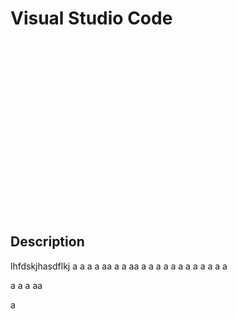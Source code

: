 <!-- TITLE: Visual Studio Code -->
<!-- SUBTITLE: Code editing. Redefined. Free. Open source. Runs everywhere. -->

# Visual Studio Code

<div style="
	background-image: url(https://i.ytimg.com/vi/anvYeA1pWlk/maxresdefault.jpg); 
	height: 20em; 
	background-attachment: fixed;
	background-position: top;
  background-repeat: no-repeat;
	background-size: contain">
</div>

## Description
lhfdskjhasdflkj
a
a
a
a
aa
a
a
aa
a
a
a
a
a
a
a
a
a
a
a
a


a
a
a
aa

a
